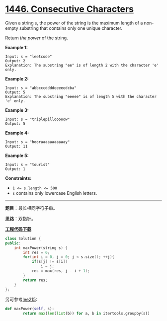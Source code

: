 # [1446. Consecutive Characters](https://leetcode.com/problems/consecutive-characters/)

Given a string `s`, the power of the string is the maximum length of a non-empty substring that contains only one unique character.

Return *the power* of the string.



**Example 1:**

```
Input: s = "leetcode"
Output: 2
Explanation: The substring "ee" is of length 2 with the character 'e' only.
```

**Example 2:**

```
Input: s = "abbcccddddeeeeedcba"
Output: 5
Explanation: The substring "eeeee" is of length 5 with the character 'e' only.
```

**Example 3:**

```
Input: s = "triplepillooooow"
Output: 5
```

**Example 4:**

```
Input: s = "hooraaaaaaaaaaay"
Output: 11
```

**Example 5:**

```
Input: s = "tourist"
Output: 1
```



**Constraints:**

- `1 <= s.length <= 500`
- `s` contains only lowercase English letters.

-----

**题目**：最长相同字符子串。

**思路**：双指针。

[**工程代码下载**](https://github.com/shenkh/leetcode)

```cpp
class Solution {
public:
    int maxPower(string s) {
        int res = 0;
        for(int i = 0, j = 0; j < s.size(); ++j){
            if(s[j] != s[i])
                i = j;
            res = max(res, j - i + 1);
        }
        return res;
    }
};
```

另可参考[lee215](https://leetcode.com/problems/consecutive-characters/discuss/635241/Python-One-line):

```python
def maxPower(self, s):
        return max(len(list(b)) for a, b in itertools.groupby(s))
```
